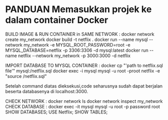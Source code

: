 # PANDUAN Memasukkan projek ke dalam container Docker

BUILD IMAGE & RUN CONTAINER in SAME NETWORK :
docker network create my_network
docker build -t netflix .
docker run --name mysql --network my_network -e MYSQL_ROOT_PASSWORD=root -e MYSQL_DATABASE=netflix -p 3306:3306 -d mysql:latest
docker run --name netflix --network my_network -p 3000:3000 -d netflix

IMPORT DATABASE TO MYSQL CONTAINER :
docker cp "'path to netflix.sql file'" mysql:/netflix.sql
docker exec -i mysql mysql -u root -proot netflix -e "source /netflix.sql"

Setelah command diatas dieksekusi,code seharusnya sudah dapat berjalan beserta databasenya di localhost:3000.

  CHECK NETWORK :
docker network ls
docker network inspect my_network
  CHECK DATABASE :
docker exec -it mysql mysql -u root -p
password root
SHOW DATABASES;
USE Netflix;
SHOW TABLES;
